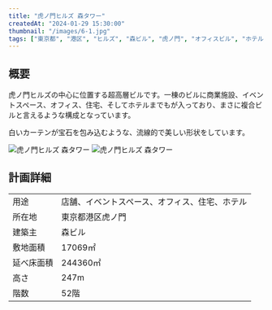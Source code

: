 ```yaml
---
title: "虎ノ門ヒルズ 森タワー"
createdAt: "2024-01-29 15:30:00"
thumbnail: "/images/6-1.jpg"
tags: ["東京都", "港区", "ヒルズ", "森ビル", "虎ノ門", "オフィスビル", "ホテル", "住宅"]
---
```


## 概要
虎ノ門ヒルズの中心に位置する超高層ビルです。一棟のビルに商業施設、イベントスペース、オフィス、住宅、そしてホテルまでもが入っており、まさに複合ビルと言えるような構成となっています。

白いカーテンが宝石を包み込むような、流線的で美しい形状をしています。

<div class="mt-2 grid grid-cols-2 gap-x-2">
	<img src="/images/5-2.jpg" alt="虎ノ門ヒルズ 森タワー"/>
	<img src="/images/6-1.jpg" alt="虎ノ門ヒルズ 森タワー"/>
</div>


## 計画詳細
| | |
| ---- | ----
| 用途 | 店舗、イベントスペース、オフィス、住宅、ホテル
| 所在地 | 東京都港区虎ノ門
| 建築主 | 森ビル
| 敷地面積 | 17069㎡
| 延べ床面積 | 244360㎡
| 高さ | 247m
| 階数 | 52階